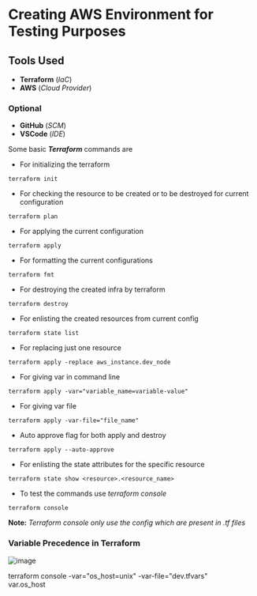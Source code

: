 # Creating AWS Environment for Testing Purposes
## Tools Used

* **Terraform** (*IaC*)
* **AWS** (*Cloud Provider*)
### Optional
* **GitHub** (*SCM*)
* **VSCode** (*IDE*)

Some basic _**Terraform**_ commands are
* For initializing the terraform
```
terraform init 
```
* For checking the resource to be created or to be destroyed for current configuration
```
terraform plan
```
* For applying the current configuration
```
terraform apply
```
* For formatting the current configurations
```
terraform fmt
```
* For destroying the created infra by terraform 
```
terraform destroy
```
* For enlisting the created resources from current config
```
terraform state list
```
* For replacing just one resource 
```
terraform apply -replace aws_instance.dev_node
```
* For giving var in command line
```
terraform apply -var="variable_name=variable-value" 
```
* For giving var file 
```
terraform apply -var-file="file_name"
```
* Auto approve flag for both apply and destroy
```
terraform apply --auto-approve
```
* For enlisting the state attributes for the specific resource
```
terraform state show <resource>.<resource_name>
```
* To test the commands use _terraform console_ 
```
terraform console
```
**Note:** _Terraform console only use the config which are present in .tf files_
### Variable Precedence in Terraform
![image](https://user-images.githubusercontent.com/63061732/156918410-35a56fb5-bab9-42d5-9fe4-a5e72503d960.png)

terraform console -var="os_host=unix" -var-file="dev.tfvars"  
var.os_host 

